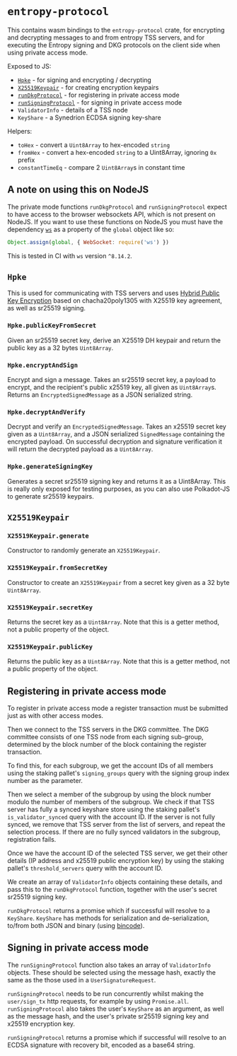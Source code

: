 # `entropy-protocol`

This contains wasm bindings to the `entropy-protocol` crate, for
encrypting and decrypting messages to and from entropy TSS servers,
and for executing the Entropy signing and DKG protocols on the client
side when using private access mode.

Exposed to JS:

- [`Hpke`](#Hpke) - for signing and encrypting / decrypting
- [`X25519Keypair`](#X25519Keypair) - for creating encryption keypairs
- [`runDkgProtocol`](#registering-in-private-access-mode) - for registering in private access mode
- [`runSigningProtocol`](#signing-in-private-access-mode) - for signing in private access mode
- `ValidatorInfo` - details of a TSS node
- `KeyShare` - a Synedrion ECDSA signing key-share

Helpers:

- `toHex` - convert a `Uint8Array` to hex-encoded `string`
- `fromHex` - convert a hex-encoded `string` to a Uint8Array, ignoring `0x` prefix
- `constantTimeEq` - compare 2 `Uint8Array`s in constant time

## A note on using this on NodeJS

The private mode functions `runDkgProtocol` and `runSigningProtocol` expect to have access to
the browser websockets API, which is not present on NodeJS. If you want to use these functions on
NodeJS you must have the dependency [`ws`](https://www.npmjs.com/package/ws) as a property of the
`global` object like so:

```js
Object.assign(global, { WebSocket: require('ws') })
```

This is tested in CI with `ws` version `^8.14.2`.

## `Hpke`

This is used for communicating with TSS servers and uses [Hybrid Public Key Encryption](https://www.rfc-editor.org/rfc/rfc9180)
based on chacha20poly1305 with X25519 key agreement, as well as sr25519 signing.

### `Hpke.publicKeyFromSecret`

Given an sr25519 secret key, derive an X25519 DH keypair and return the public key as a 32 bytes
`Uint8Array`.

### `Hpke.encryptAndSign`

Encrypt and sign a message. Takes an sr25519 secret key, a payload to encrypt, and the recipient's
public x25519 key, all given as `Uint8Array`s. Returns an `EncryptedSignedMessage` as a JSON
serialized string.

### `Hpke.decryptAndVerify`

Decrypt and verify an `EncryptedSignedMessage`. Takes an x25519 secret key given as a `Uint8Array`,
and a JSON serialized `SignedMessage` containing the encrypted payload. On successful decryption
and signature verification it will return the decrypted payload as a `Uint8Array`.

### `Hpke.generateSigningKey`

Generates a secret sr25519 signing key and returns it as a Uint8Array. This is really only exposed
for testing purposes, as you can also use Polkadot-JS to generate sr25519 keypairs.

## `X25519Keypair`

### `X25519Keypair.generate`

Constructor to randomly generate an `X25519Keypair`.

### `X25519Keypair.fromSecretKey`

Constructor to create an `X25519Keypair` from a secret key given as a 32 byte `Uint8Array`.

### `X25519Keypair.secretKey`

Returns the secret key as a `Uint8Array`. Note that this is a getter method, not a public property
of the object.

### `X25519Keypair.publicKey`

Returns the public key as a `Uint8Array`. Note that this is a getter method, not a public property
of the object.

## Registering in private access mode

To register in private access mode a register transaction must be
submitted just as with other access modes.

Then we connect to the TSS servers in the DKG committee. The DKG committee
consists of one TSS node from each signing sub-group, determined by the
block number of the block containing the register transaction.

To find this, for each subgroup, we get the account IDs of all members
using the staking pallet's `signing_groups` query with the signing group
index number as the parameter.

Then we select a member of the subgroup by using the block number
modulo the number of members of the subgroup. We check if that TSS
server has fully a synced keyshare store using the staking pallet's
`is_validator_synced` query with the account ID.  If the server is not
fully synced, we remove that TSS server from the list of servers, and
repeat the selection process. If there are no fully synced validators
in the subgroup, registration fails.

Once we have the account ID of the selected TSS server, we get their
other details (IP address and x25519 public encryption key) by using
the staking pallet's `threshold_servers` query with the account ID.

We create an array of `ValidatorInfo` objects containing these details,
and pass this to the `runDkgProtocol` function, together with the
user's secret sr25519 signing key.

`runDkgProtocol` returns a promise which if successful will resolve to a
`KeyShare`. `KeyShare` has methods for serialization and de-serialization,
to/from both JSON and binary (using [bincode](https://docs.rs/bincode)).

## Signing in private access mode

The `runSigningProtocol` function also takes an array of `ValidatorInfo`
objects.  These should be selected using the message hash, exactly the
same as the those used in a `UserSignatureRequest`.

`runSigningProtocol` needs to be run concurrently whilst
making the `user/sign_tx` http requests, for example by using
`Promise.all`. `runSigningProtocol` also takes the user's `KeyShare`
as an argument, as well as the message hash, and the user's private
sr25519 signing key and x25519 encryption key.

`runSigningProtocol` returns a promise which if successful will resolve
to an ECDSA signature with recovery bit, encoded as a base64 string.

